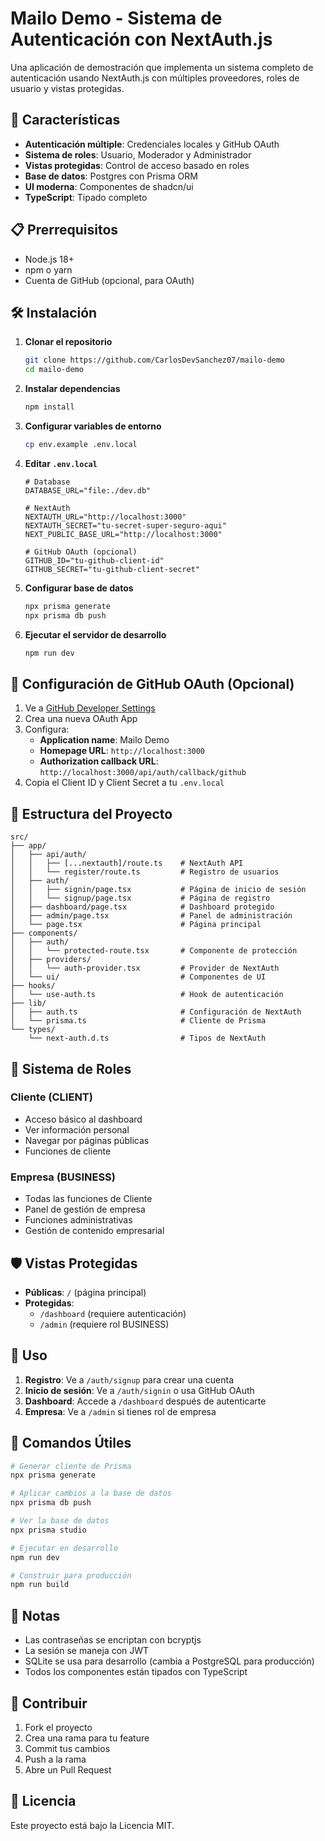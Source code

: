 # Mailo Demo - Sistema de Autenticación con NextAuth.js

Una aplicación de demostración que implementa un sistema completo de autenticación usando NextAuth.js con múltiples proveedores, roles de usuario y vistas protegidas.

## 🚀 Características

- **Autenticación múltiple**: Credenciales locales y GitHub OAuth
- **Sistema de roles**: Usuario, Moderador y Administrador
- **Vistas protegidas**: Control de acceso basado en roles
- **Base de datos**: Postgres con Prisma ORM
- **UI moderna**: Componentes de shadcn/ui
- **TypeScript**: Tipado completo

## 📋 Prerrequisitos

- Node.js 18+
- npm o yarn
- Cuenta de GitHub (opcional, para OAuth)

## 🛠️ Instalación

1. **Clonar el repositorio**

   ```bash
   git clone https://github.com/CarlosDevSanchez07/mailo-demo
   cd mailo-demo
   ```

2. **Instalar dependencias**

   ```bash
   npm install
   ```

3. **Configurar variables de entorno**

   ```bash
   cp env.example .env.local
   ```

4. **Editar `.env.local`**

   ```env
   # Database
   DATABASE_URL="file:./dev.db"

   # NextAuth
   NEXTAUTH_URL="http://localhost:3000"
   NEXTAUTH_SECRET="tu-secret-super-seguro-aqui"
   NEXT_PUBLIC_BASE_URL="http://localhost:3000"

   # GitHub OAuth (opcional)
   GITHUB_ID="tu-github-client-id"
   GITHUB_SECRET="tu-github-client-secret"
   ```

5. **Configurar base de datos**

   ```bash
   npx prisma generate
   npx prisma db push
   ```

6. **Ejecutar el servidor de desarrollo**
   ```bash
   npm run dev
   ```

## 🔧 Configuración de GitHub OAuth (Opcional)

1. Ve a [GitHub Developer Settings](https://github.com/settings/developers)
2. Crea una nueva OAuth App
3. Configura:
   - **Application name**: Mailo Demo
   - **Homepage URL**: `http://localhost:3000`
   - **Authorization callback URL**: `http://localhost:3000/api/auth/callback/github`
4. Copia el Client ID y Client Secret a tu `.env.local`

## 📁 Estructura del Proyecto

```
src/
├── app/
│   ├── api/auth/
│   │   ├── [...nextauth]/route.ts    # NextAuth API
│   │   └── register/route.ts         # Registro de usuarios
│   ├── auth/
│   │   ├── signin/page.tsx           # Página de inicio de sesión
│   │   └── signup/page.tsx           # Página de registro
│   ├── dashboard/page.tsx            # Dashboard protegido
│   ├── admin/page.tsx                # Panel de administración
│   └── page.tsx                      # Página principal
├── components/
│   ├── auth/
│   │   └── protected-route.tsx       # Componente de protección
│   ├── providers/
│   │   └── auth-provider.tsx         # Provider de NextAuth
│   └── ui/                           # Componentes de UI
├── hooks/
│   └── use-auth.ts                   # Hook de autenticación
├── lib/
│   ├── auth.ts                       # Configuración de NextAuth
│   └── prisma.ts                     # Cliente de Prisma
└── types/
    └── next-auth.d.ts                # Tipos de NextAuth
```

## 🔐 Sistema de Roles

### Cliente (CLIENT)

- Acceso básico al dashboard
- Ver información personal
- Navegar por páginas públicas
- Funciones de cliente

### Empresa (BUSINESS)

- Todas las funciones de Cliente
- Panel de gestión de empresa
- Funciones administrativas
- Gestión de contenido empresarial

## 🛡️ Vistas Protegidas

- **Públicas**: `/` (página principal)
- **Protegidas**:
  - `/dashboard` (requiere autenticación)
  - `/admin` (requiere rol BUSINESS)

## 🧪 Uso

1. **Registro**: Ve a `/auth/signup` para crear una cuenta
2. **Inicio de sesión**: Ve a `/auth/signin` o usa GitHub OAuth
3. **Dashboard**: Accede a `/dashboard` después de autenticarte
4. **Empresa**: Ve a `/admin` si tienes rol de empresa

## 🔧 Comandos Útiles

```bash
# Generar cliente de Prisma
npx prisma generate

# Aplicar cambios a la base de datos
npx prisma db push

# Ver la base de datos
npx prisma studio

# Ejecutar en desarrollo
npm run dev

# Construir para producción
npm run build
```

## 📝 Notas

- Las contraseñas se encriptan con bcryptjs
- La sesión se maneja con JWT
- SQLite se usa para desarrollo (cambia a PostgreSQL para producción)
- Todos los componentes están tipados con TypeScript

## 🤝 Contribuir

1. Fork el proyecto
2. Crea una rama para tu feature
3. Commit tus cambios
4. Push a la rama
5. Abre un Pull Request

## 📄 Licencia

Este proyecto está bajo la Licencia MIT.
